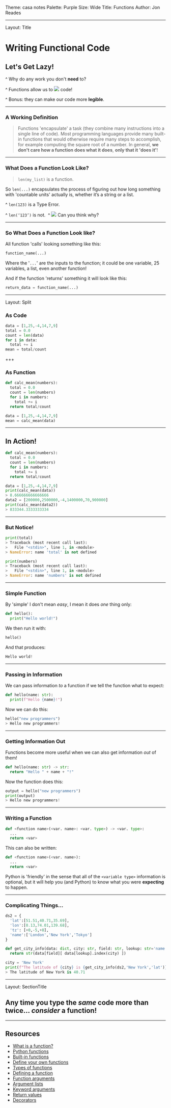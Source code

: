 Theme: casa notes
Palette: Purple
Size: Wide
Title: Functions
Author: Jon Reades

---
Layout: Title
# Writing Functional Code
## Let's Get Lazy!

^ Why do any work you don't **need** to?

^ Functions allow us to ![](mi_sync)  code!

^ Bonus: they can make our code more **legible**.

---
### A Working Definition

> Functions 'encapsulate' a task (they combine many instructions into a single line of code). Most programming languages provide many built-in functions that would otherwise require many steps to accomplish, for example computing the square root of a number. In general, **we don't care how a function does what it does**, **only that it 'does it'**! 

---
### What Does a Function Look Like?

> `len(my_list)` is a function.

So `len(...)` encapsulates the process of figuring out how long something with 'countable units' actually is, whether it’s a string or a list.

^ `len(123)` is a Type Error.

^ `len(‘123’)` is not. 
^ ![](mi_question_answer)  Can you think why?

---
### So What Does a Function Look like?

All function 'calls' looking something like this:
```python
function_name(...)
```
Where the '`...`' are the inputs to the function; it could be one variable, 25 variables, a list, even another function! 

And if the function 'returns' something it will look like this:
```python
return_data = function_name(...)
```

---
Layout: Split

### As Code 
```python
data = [1,25,-4,14,7,9]
total = 0.0
count = len(data)
for i in data:
  total += i
mean = total/count
```

+++
### As Function
```python
def calc_mean(numbers):
  total = 0.0
  count = len(numbers)
  for i in numbers:
    total += i
  return total/count

data = [1,25,-4,14,7,9]
mean = calc_mean(data)
```

---
## In Action!

```python
def calc_mean(numbers):
  total = 0.0
  count = len(numbers)
  for i in numbers:
    total += i
  return total/count

data = [1,25,-4,14,7,9]
print(calc_mean(data))
> 8.666666666666666
data2 = [200000,2500000,-4,1400000,70,900000]
print(calc_mean(data2))
> 833344.3333333334
```

---
### But Notice!

```python
print(total)
> Traceback (most recent call last):
>   File "<stdin>", line 1, in <module>
> NameError: name 'total' is not defined

print(numbers)
> Traceback (most recent call last):
>   File "<stdin>", line 1, in <module>
> NameError: name 'numbers' is not defined
```


---
### Simple Function

By 'simple' I don't mean *easy*, I mean it does *one* thing only:
```python
def hello():
  print("Hello world!")
```
We then run it with:
```python
hello()
```
And that produces:
```python
Hello world!
```

---
### Passing in Information

We can pass information _to_ a function if we tell the function what to expect:
```python
def hello(name: str):
  print(f"Hello {name}!")
```
Now we can do this:
```python
hello("new programmers")
> Hello new programmers!
```

---
### Getting Information Out 

Functions become more useful when we can also get information *out* of them!
```python
def hello(name: str) -> str:
  return "Hello " + name + "!"
```
Now the function does this:
```python
output = hello("new programmers")
print(output)
> Hello new programmers!
```

---
### Writing a Function

```python
def <function name>(<var. name>: <var. type>) -> <var. type>:
  ...
  return <var>
```
This can also be written:
```python
def <function name>(<var. name>):
  ...
  return <var>
```
Python is 'friendly' in the sense that all of the `<variable type>` information is optional, but it will help you (and Python) to know what you were **expecting** to happen.

---
### Complicating Things... 

```python
ds2 = {
  'lat':[51.51,40.71,35.69],
  'lon':[0.13,74.01,139.68],
  'tz': [+0,-5,+8],
  'name':['London','New York','Tokyo']
}

def get_city_info(data: dict, city: str, field: str, lookup: str='name') -> str:
  return str(data[field][ data[lookup].index(city) ])

city = 'New York'
print(f"The latitude of {city} is {get_city_info(ds2,'New York','lat')}")
> The latitude of New York is 40.71
```

---
Layout: SectionTitle
## Any time you type the *same* code more than twice... *consider* a function!

---

## Resources

- [What is a function?](https://www.linkedin.com/learning/python-quick-start/what-is-a-function)
- [Python functions](https://www.linkedin.com/learning/learning-python-2/python-functions)
- [Built-in functions](https://www.linkedin.com/learning/python-quick-start/built-in-functions-in-python)
- [Define your own functions](https://www.linkedin.com/learning/python-quick-start/define-and-call-your-own-functions)
- [Types of functions](https://www.linkedin.com/learning/python-quick-start/types-of-functions)
- [Defining a function](https://www.linkedin.com/learning/python-essential-training-2/defining-a-function)
- [Function arguments](https://www.linkedin.com/learning/python-essential-training-2/function-arguments)
- [Argument lists](https://www.linkedin.com/learning/python-essential-training-2/argument-lists)
- [Keyword arguments](https://www.linkedin.com/learning/python-essential-training-2/keyword-arguments)
- [Return values](https://www.linkedin.com/learning/python-essential-training-2/return-values)
- [Decorators](https://www.linkedin.com/learning/python-essential-training-2/decorators)

